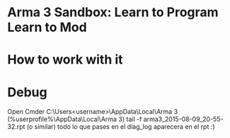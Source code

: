 # Arma 3 Sandbox: Learn to Program Learn to Mod


# How to work with it


# Debug

Open Cmder
C:\Users\<username>\AppData\Local\Arma 3 (%userprofile%\AppData\Local\Arma 3)
tail -f arma3_2015-08-09_20-55-32.rpt (o similar) todo lo que pases en el diag_log aparecera en el rpt :)
